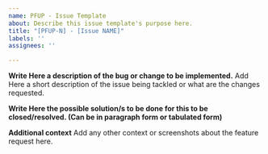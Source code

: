 ```yaml
---
name: PFUP - Issue Template
about: Describe this issue template's purpose here.
title: "[PFUP-N] - [Issue NAME]"
labels: ''
assignees: ''

---
```


**Write Here a description of the bug or change to be implemented.**
Add Here a short description of the issue being tackled or what are the changes requested.

**Write Here the possible solution/s to be done for this to be closed/resolved. (Can be in paragraph form or tabulated form)**

**Additional context**
Add any other context or screenshots about the feature request here.

